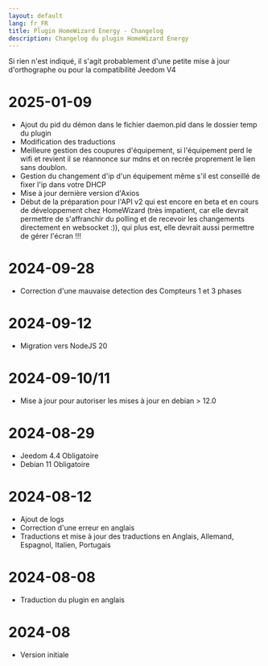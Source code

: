 ```yaml
---
layout: default
lang: fr_FR
title: Plugin HomeWizard Energy - Changelog
description: Changelog du plugin HomeWizard Energy
---
```

Si rien n'est indiqué, il s'agit probablement d'une petite mise à jour d'orthographe ou pour la compatibilité Jeedom V4

# 2025-01-09
- Ajout du pid du démon dans le fichier daemon.pid dans le dossier temp du plugin
- Modification des traductions
- Meilleure gestion des coupures d'équipement, si l'équipement perd le wifi et revient il se réannonce sur mdns et on recrée proprement le lien sans doublon.
- Gestion du changement d'ip d'un équipement même s'il est conseillé de fixer l'ip dans votre DHCP
- Mise à jour dernière version d'Axios
- Début de la préparation pour l'API v2 qui est encore en beta et en cours de développement chez HomeWizard (très impatient, car elle devrait permettre de s'affranchir du polling et de recevoir les changements directement en websocket :)), qui plus est, elle devrait aussi permettre de gérer l'écran !!!

# 2024-09-28
- Correction d'une mauvaise detection des Compteurs 1 et 3 phases

# 2024-09-12
- Migration vers NodeJS 20

# 2024-09-10/11
- Mise à jour pour autoriser les mises à jour en debian > 12.0

# 2024-08-29
- Jeedom 4.4 Obligatoire
- Debian 11 Obligatoire

# 2024-08-12
- Ajout de logs
- Correction d'une erreur en anglais
- Traductions et mise à jour des traductions en Anglais, Allemand, Espagnol, Italien, Portugais

# 2024-08-08
- Traduction du plugin en anglais

# 2024-08
- Version initiale
